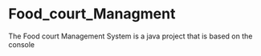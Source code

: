 # Food_court_Managment
The Food court Management System is a java project that is based on the console
